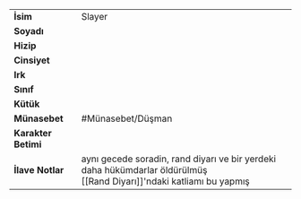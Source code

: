 |  |  |
  |---|---|
  | **İsim** | Slayer|
  | **Soyadı** | |
  | **Hizip** | |
  | **Cinsiyet** | |
  | **Irk** | |
  | **Sınıf** | |
  | **Kütük** | |
  | **Münasebet** | #Münasebet/Düşman|
  | **Karakter Betimi** | |
  | **İlave Notlar** | aynı gecede soradin, rand diyarı ve bir yerdeki  daha hükümdarlar öldürülmüş<br>[[Rand Diyarı]]'ndaki katliamı bu yapmış|
  